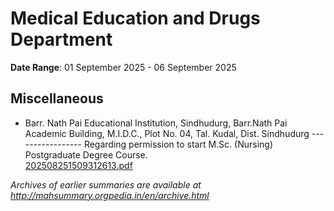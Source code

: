# Medical Education and Drugs Department

**Date Range**: 01 September 2025 - 06 September 2025


## Miscellaneous
- Barr. Nath Pai Educational Institution, Sindhudurg, Barr.Nath Pai Academic Building, M.I.D.C., Plot No. 04, Tal. Kudal, Dist. Sindhudurg ----------------- Regarding permission to start M.Sc. (Nursing) Postgraduate Degree Course.\
  [202508251509312613.pdf](https://gr.maharashtra.gov.in/Site/Upload/Government%20Resolutions/English/202508251509312613.pdf)


*Archives of earlier summaries are available at http://mahsummary.orgpedia.in/en/archive.html*